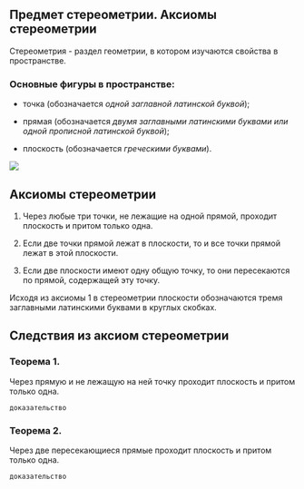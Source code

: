 ## Предмет стереометрии. Аксиомы стереометрии

Стереометрия - раздел геометрии, в котором изучаются свойства в пространстве.

### Основные фигуры в пространстве:
- точка (обозначается *одной заглавной латинской буквой*);

- прямая (обозначается *двумя заглавными латинскими буквами или одной прописной латинской буквой*);

- плоскость (обозначается *греческими буквами*).

![](https://lh3.googleusercontent.com/proxy/aFtMHJpSsGNhrNriilqorXTW3Nb0ow-mXv5FhlQxoh39BkO03aI46oEz7x7wVHfbTrNAtE7k4v3yaeK9W7dH_cc)

## Аксиомы стереометрии

1. Через любые три точки, не лежащие на одной прямой, проходит плоскость и притом только одна.

2. Если две точки прямой лежат в плоскости, то и все точки прямой лежат в этой плоскости.

3. Если две плоскости имеют одну общую точку, то они пересекаются по прямой, содержащей эту точку.

Исходя из аксиомы 1 в стереометрии плоскости обозначаются тремя заглавными латинскими буквами в круглых скобках.

## Следствия из аксиом стереометрии

### Теорема 1.
Через прямую и не лежащую на ней точку проходит плоскость и притом только одна.

```
доказательство
```

### Теорема 2.
Через две пересекающиеся прямые проходит плоскость и притом только одна.

```
доказательство
```
